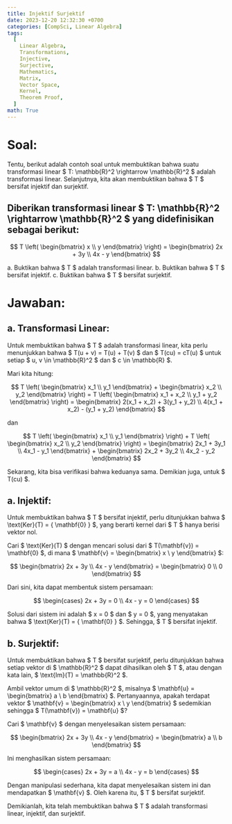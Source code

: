 ```yaml
---
title: Injektif Surjektif
date: 2023-12-20 12:32:30 +0700
categories: [CompSci, Linear Algebra]
tags:
  [
    Linear Algebra,
    Transformations,
    Injective,
    Surjective,
    Mathematics,
    Matrix,
    Vector Space,
    Kernel,
    Theorem Proof,
  ]
math: True
---
```


# Soal:

Tentu, berikut adalah contoh soal untuk membuktikan bahwa suatu transformasi linear $ T: \mathbb{R}^2 \rightarrow \mathbb{R}^2 $ adalah transformasi linear. Selanjutnya, kita akan membuktikan bahwa $ T $ bersifat injektif dan surjektif.

## Diberikan transformasi linear $ T: \mathbb{R}^2 \rightarrow \mathbb{R}^2 $ yang didefinisikan sebagai berikut:

$$ T \left( \begin{bmatrix} x \\ y \end{bmatrix} \right) = \begin{bmatrix} 2x + 3y \\ 4x - y \end{bmatrix} $$

a. Buktikan bahwa $ T $ adalah transformasi linear.
b. Buktikan bahwa $ T $ bersifat injektif.
c. Buktikan bahwa $ T $ bersifat surjektif.

# Jawaban:

## a. Transformasi Linear:

Untuk membuktikan bahwa $ T $ adalah transformasi linear, kita perlu menunjukkan bahwa $ T(u + v) = T(u) + T(v) $ dan $ T(cu) = cT(u) $ untuk setiap $ u, v \in \mathbb{R}^2 $ dan $ c \in \mathbb{R} $.

Mari kita hitung:

$$ T \left( \begin{bmatrix} x_1 \\ y_1 \end{bmatrix} + \begin{bmatrix} x_2 \\ y_2 \end{bmatrix} \right) = T \left( \begin{bmatrix} x_1 + x_2 \\ y_1 + y_2 \end{bmatrix} \right) = \begin{bmatrix} 2(x_1 + x_2) + 3(y_1 + y_2) \\ 4(x_1 + x_2) - (y_1 + y_2) \end{bmatrix} $$

dan

$$ T \left( \begin{bmatrix} x_1 \\ y_1 \end{bmatrix} \right) + T \left( \begin{bmatrix} x_2 \\ y_2 \end{bmatrix} \right) = \begin{bmatrix} 2x_1 + 3y_1 \\ 4x_1 - y_1 \end{bmatrix} + \begin{bmatrix} 2x_2 + 3y_2 \\ 4x_2 - y_2 \end{bmatrix} $$

Sekarang, kita bisa verifikasi bahwa keduanya sama. Demikian juga, untuk $ T(cu) $.

## a. Injektif:

Untuk membuktikan bahwa $ T $ bersifat injektif, perlu ditunjukkan bahwa $ \text{Ker}(T) = \{ \mathbf{0} \} $, yang berarti kernel dari $ T $ hanya berisi vektor nol.

Cari $ \text{Ker}(T) $ dengan mencari solusi dari $ T(\mathbf{v}) = \mathbf{0} $, di mana $ \mathbf{v} = \begin{bmatrix} x \\ y \end{bmatrix} $:

$$
\begin{bmatrix} 2x + 3y \\ 4x - y \end{bmatrix} = \begin{bmatrix} 0 \\ 0 \end{bmatrix}
$$

Dari sini, kita dapat membentuk sistem persamaan:

$$
\begin{cases} 2x + 3y = 0 \\ 4x - y = 0 \end{cases}
$$

Solusi dari sistem ini adalah $ x = 0 $ dan $ y = 0 $, yang menyatakan bahwa $ \text{Ker}(T) = \{ \mathbf{0} \} $. Sehingga, $ T $ bersifat injektif.

## b. Surjektif:

Untuk membuktikan bahwa $ T $ bersifat surjektif, perlu ditunjukkan bahwa setiap vektor di $ \mathbb{R}^2 $ dapat dihasilkan oleh $ T $, atau dengan kata lain, $ \text{Im}(T) = \mathbb{R}^2 $.

Ambil vektor umum di $ \mathbb{R}^2 $, misalnya $ \mathbf{u} = \begin{bmatrix} a \\ b \end{bmatrix} $. Pertanyaannya, apakah terdapat vektor $ \mathbf{v} = \begin{bmatrix} x \\ y \end{bmatrix} $ sedemikian sehingga $ T(\mathbf{v}) = \mathbf{u} $?

Cari $ \mathbf{v} $ dengan menyelesaikan sistem persamaan:

$$
\begin{bmatrix} 2x + 3y \\ 4x - y \end{bmatrix} = \begin{bmatrix} a \\ b \end{bmatrix}
$$

Ini menghasilkan sistem persamaan:

$$
\begin{cases} 2x + 3y = a \\ 4x - y = b \end{cases}
$$

Dengan manipulasi sederhana, kita dapat menyelesaikan sistem ini dan mendapatkan $ \mathbf{v} $. Oleh karena itu, $ T $ bersifat surjektif.

Demikianlah, kita telah membuktikan bahwa $ T $ adalah transformasi linear, injektif, dan surjektif.

